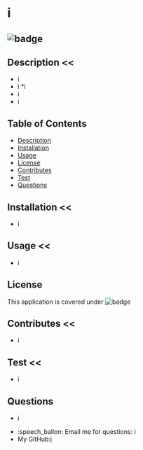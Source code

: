 # i
## ![badge](https://img.shields.io/badge/GNU_v3-License-pink) 
## Description << 
* i
* i
*i
* i
* i

## Table of Contents 
* [Description](#description)
* [Installation](#installation)
* [Usage](#usage)
* [License](#license)
* [Contributes](#contributes)
* [Test](#test)
* [Questions](#questions)
## Installation <<
* i

## Usage <<
* i

## License 

This application is covered under ![badge](https://img.shields.io/badge/GNU_v3-License-pink) 
<br> 

## Contributes <<
* i
## Test <<
* i
## Questions
* i
- :speech_ballon: Email me for questions: i 
- My GitHub:[i](http://github.com/undefined)